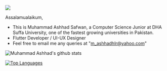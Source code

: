 ![](https://komarev.com/ghpvc/?username=safwanistic&color=orange)

Assalamualaikum,

- This is Muhammad Ashhad Safwan, a Computer Science Junior at DHA Suffa University, one of the fastest growing universities in Pakistan.
- Flutter Developer / UI-UX Designer
- Feel free to email me any queries at "m_ashhadhlr@yahoo.com"

![Muhammad Ashhad's github stats](https://github-readme-stats.vercel.app/api?username=safwanistic)

[![Top Languages](https://github-readme-stats.vercel.app/api/top-langs/?username=safwanistic)](https://github.com/safwanistic/github-readme-stats)


<!---![Muhammad Ashhad's GitHub stats](https://github-readme-stats.vercel.app/api?username=Ashhad-DSU&show_icons=true)-->

<!---![Top Languages used by Muhammad Ashhad Safwan](https://github-readme-stats.vercel.app/api/top-langs/?username=Ashhad-DSU&theme=tokyonight)-->

<!--[![Top Langs](https://github-readme-stats.vercel.app/api/top-langs/?username=ashhad-dsu&layout=compact)](https://github.com/Ashhad-DSU)--->


<!---
Ashhad-DSU/Ashhad-DSU is a ✨ special ✨ repository because its `README.md` (this file) appears on your GitHub profile.
You can click the Preview link to take a look at your changes.
--->
